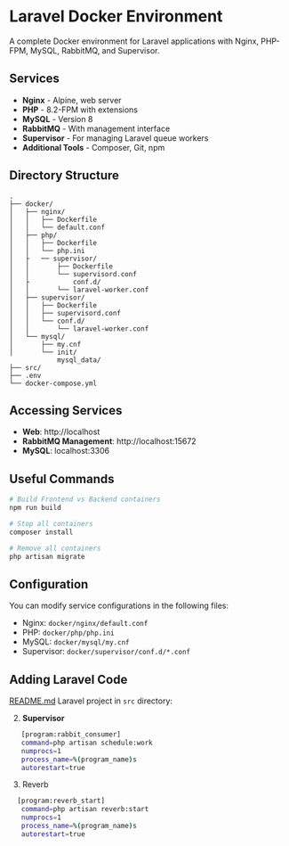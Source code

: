 # Laravel Docker Environment

A complete Docker environment for Laravel applications with Nginx, PHP-FPM, MySQL, RabbitMQ, and Supervisor.

## Services

- **Nginx** - Alpine, web server
- **PHP** - 8.2-FPM with extensions
- **MySQL** - Version 8
- **RabbitMQ** - With management interface
- **Supervisor** - For managing Laravel queue workers
- **Additional Tools** - Composer, Git, npm

## Directory Structure

```
.
├── docker/
│   ├── nginx/
│   │   ├── Dockerfile
│   │   └── default.conf
│   ├── php/
│   │   ├── Dockerfile
│   │   └── php.ini
│   ├   ── supervisor/
│   │       ├── Dockerfile
│   │       └── supervisord.conf
│   ├           conf.d/
│   │       └── laravel-worker.conf
│   ├── supervisor/
│   │   ├── Dockerfile
│   │   ├── supervisord.conf
│   │   └── conf.d/
│   │       └── laravel-worker.conf
│   └── mysql/
│       ├── my.cnf
│       └── init/
            mysql_data/
├── src/                   
├── .env                  
└── docker-compose.yml      
```




## Accessing Services

- **Web**: http://localhost
- **RabbitMQ Management**: http://localhost:15672
- **MySQL**: localhost:3306

## Useful Commands

```bash
# Build Frontend vs Backend containers
npm run build

# Stop all containers
composer install

# Remove all containers
php artisan migrate
```

## Configuration

You can modify service configurations in the following files:

- Nginx: `docker/nginx/default.conf`
- PHP: `docker/php/php.ini`
- MySQL: `docker/mysql/my.cnf`
- Supervisor: `docker/supervisor/conf.d/*.conf`

## Adding Laravel Code
[README.md](..%2Fnews_portal%2FREADME.md)
Laravel project in  `src` directory:



2. **Supervisor**
```bash
   [program:rabbit_consumer]
   command=php artisan schedule:work
   numprocs=1  
   process_name=%(program_name)s
   autorestart=true
```
3. Reverb
```bash
  [program:reverb_start]
   command=php artisan reverb:start
   numprocs=1  
   process_name=%(program_name)s
   autorestart=true
```